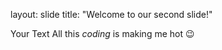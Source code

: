 layout: slide
title: "Welcome to our second slide!"

Your Text
All this _coding_ is making me hot :wink:
